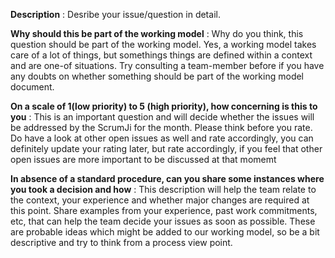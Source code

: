 **Description** : Desribe your issue/question in detail. 

**Why should this be part of the working model** : Why do you think, this question should be part of the working model. Yes, a working model takes care of a lot of things, but somethings things are defined within a context and are one-of situations. Try consulting a team-member before if you have any doubts on whether something should be part of the working model document. 

**On a scale of 1(low priority) to 5 (high priority), how concerning is this to you** : This is an important question and will decide whether the issues will be addressed by the ScrumJi for the month. Please think before you rate. Do have a look at other open issues as well and rate accordingly,  you can definitely update your rating later, but rate accordingly, if you feel that other open issues are more important to be discussed at that momemt

**In absence of a standard procedure, can you share some instances where you took a decision and how** : This description will help the team relate to the context, your experience and whether major changes are required at this point. Share examples from your experience, past work commitments, etc, that can help the team decide your issues as soon as possible. These are probable ideas which might be added to our working model, so be a bit descriptive and try to think from a process view point. 
